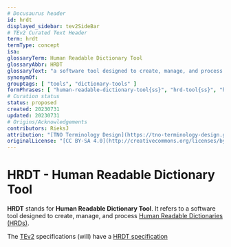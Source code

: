 ```yaml
---
# Docusaurus header
id: hrdt
displayed_sidebar: tev2SideBar
# TEv2 Curated Text Header
term: hrdt
termType: concept
isa:
glossaryTerm: Human Readable Dictionary Tool
glossaryAbbr: HRDT
glossaryText: "a software tool designed to create, manage, and process [Human Readable Dictionaries (HRDs)](hrd@)."
synonymOf: 
grouptags: [ "tools", "dictionary-tools" ]
formPhrases: [ "human-readable-dictionary-tool{ss}", "hrd-tool{ss}", "hrdt{ss}" ]
# Curation status
status: proposed
created: 20230731
updated: 20230731
# Origins/Acknowledgements
contributors: RieksJ
attribution: "[TNO Terminology Design](https://tno-terminology-design.github.io/tev2-specifications/docs)"
originalLicense: "[CC BY-SA 4.0](http://creativecommons.org/licenses/by-sa/4.0/?ref=chooser-v1)"
---
```


# HRDT - Human Readable Dictionary Tool

**HRDT** stands for **Human Readable Dictionary Tool**. It refers to a software tool designed to create, manage, and process [Human Readable Dictionaries (HRDs)](hrd@).

The [TEv2](@) specifications (will) have a [HRDT specification](/docs/specs/tools-envisaged/hrdt)